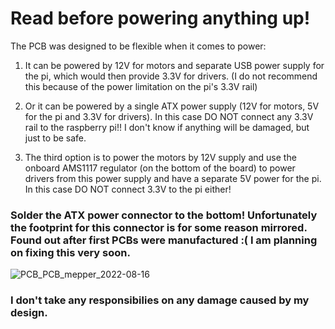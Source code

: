 # Read before powering anything up!

The PCB was designed to be flexible when it comes to power:

1) It can be powered by 12V for motors and separate USB power supply for the pi, which would then provide 3.3V for drivers. (I do not recommend this because of the power limitation on the pi's 3.3V rail)

2) Or it can be powered by a single ATX power supply (12V for motors, 5V for the pi and 3.3V for drivers). In this case DO NOT connect any 3.3V rail to the raspberry pi!! I don't know if anything will be damaged, but just to be safe.

3) The third option is to power the motors by 12V supply and use the onboard AMS1117 regulator (on the bottom of the board) to power drivers from this power supply and have a separate 5V power for the pi. In this case DO NOT connect 3.3V to the pi either!

### Solder the ATX power connector to the bottom! Unfortunately the footprint for this connector is for some reason mirrored. Found out after first PCBs were manufactured :( I am planning on fixing this very soon.

![PCB_PCB_mepper_2022-08-16](https://user-images.githubusercontent.com/98588523/184908404-34962aa2-a8bf-43c0-a8f3-a21a7a83ccdc.png)


### I don't take any responsibilies on any damage caused by my design.
